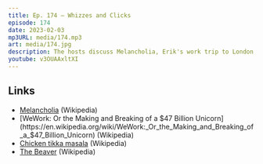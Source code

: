 ```yaml
---
title: Ep. 174 – Whizzes and Clicks
episode: 174
date: 2023-02-03
mp3URL: media/174.mp3
art: media/174.jpg
description: The hosts discuss Melancholia, Erik's work trip to London, met his teammates, an Italian Australian, some internet friends, had some curry and visited some speakeasies, Dennis got a floor job, Erik generated some AI images, upcoming seasons of Succession and True Detective.
youtube: v3OUAAxltXI
---
```


## Links

- [Melancholia](<https://en.wikipedia.org/wiki/Melancholia_(2011_film)>) (Wikipedia)
- [WeWork: Or the Making and Breaking of a $47 Billion Unicorn](https://en.wikipedia.org/wiki/WeWork:_Or_the_Making_and_Breaking_of_a_$47_Billion_Unicorn) (Wikipedia)
- [Chicken tikka masala](https://en.wikipedia.org/wiki/Chicken_tikka_masala) (Wikipedia)
- [The Beaver](<https://en.wikipedia.org/wiki/The_Beaver_(film)>) (Wikipedia)
